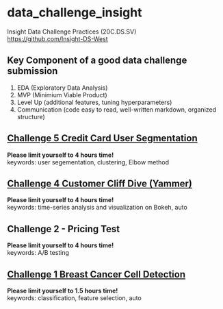 # data_challenge_insight
Insight Data Challenge Practices (20C.DS.SV)  
https://github.com/Insight-DS-West

## Key Component of a good data challenge submission
1. EDA  (Exploratory Data Analysis)  
2. MVP (Minimium Viable Product)  
3. Level Up (additional features, tuning hyperparameters)   
4. Communication (code easy to read, well-written markdown, organized structure)

## [Challenge 5 Credit Card User Segmentation](https://github.com/er1czz/data_challenge_insight/blob/main/5_CreditCard_userSegmentation.ipynb)
**Please limit yourself to 4 hours time!**  
keywords: user segementation, clustering, Elbow method

## [Challenge 4 Customer Cliff Dive (Yammer)](https://er1czz.github.io/data_challenge_insight/4_CustomerCliffDive.html)
**Please limit yourself to 4 hours time!**  
keywords: time-series analysis and visualization on Bokeh, auto

## Challenge 2 - Pricing Test
**Please limit yourself to 4 hours time!**  
keywords: A/B testing

## [Challenge 1 Breast Cancer Cell Detection](https://github.com/er1czz/data_challenge_insight/blob/main/1_BreastCancer.ipynb)
**Please limit yourself to 1.5 hours time!**  
keywords: classification, feature selection, auto
